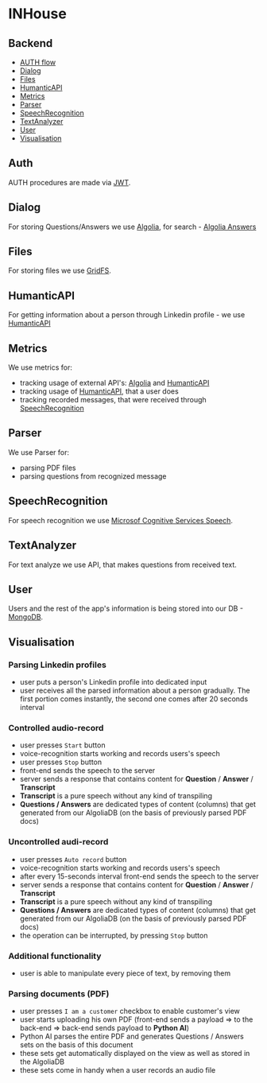 # INHouse

## Backend
- [AUTH flow](#Auth)
- [Dialog](#Dialog)
- [Files](#Files)
- [HumanticAPI](#HumanticAPI)
- [Metrics](#Metrics)
- [Parser](#Parser)
- [SpeechRecognition](#SpeechRecognition)
- [TextAnalyzer](#TextAnalyzer)
- [User](#User)
- [Visualisation](#Visualisation)

## Auth
AUTH procedures are made via [JWT](https://jwt.io/).

## Dialog
For storing Questions/Answers we use [Algolia](https://www.algolia.com/), for search - [Algolia Answers](https://www.algolia.com/doc/guides/algolia-ai/answers/)

## Files
For storing files we use [GridFS](https://docs.mongodb.com/manual/core/gridfs/).

## HumanticAPI
For getting information about a person through Linkedin profile - we use [HumanticAPI](https://humantic.ai/)

## Metrics
We use metrics for:
- tracking usage of external API's: [Algolia](#Dialog) and [HumanticAPI](#HumanticAPI)
- tracking usage of [HumanticAPI](#HumanticAPI), that a user does
- tracking recorded messages, that were received through [SpeechRecognition](#SpeechRecognition) 

## Parser
We use Parser for:
- parsing PDF files
- parsing questions from recognized message 

## SpeechRecognition
For speech recognition we use [Microsof Cognitive Services Speech](https://azure.microsoft.com/ru-ru/services/cognitive-services/speech-services/).

## TextAnalyzer
For text analyze we use API, that makes questions from received text.

## User
Users and the rest of the app's information is being stored into our DB - [MongoDB](https://www.mongodb.com/).

## Visualisation
### Parsing Linkedin profiles
- user puts a person's Linkedin profile into dedicated input
- user receives all the parsed information about a person gradually. The first portion comes instantly, the second one comes after 20 seconds interval

### Controlled audio-record
- user presses `Start` button
- voice-recognition starts working and records users's speech
- user presses `Stop` button
- front-end sends the speech to the server
- server sends a response that contains content for **Question** / **Answer** / **Transcript**
- **Transcript** is a pure speech without any kind of transpiling
- **Questions / Answers** are dedicated types of content (columns) that get generated from our AlgoliaDB (on the basis of previously parsed PDF docs)

### Uncontrolled audi-record
- user presses `Auto record` button
- voice-recognition starts working and records users's speech
- after every 15-seconds interval front-end sends the speech to the server
- server sends a response that contains content for **Question** / **Answer** / **Transcript**
- **Transcript** is a pure speech without any kind of transpiling
- **Questions / Answers** are dedicated types of content (columns) that get generated from our AlgoliaDB (on the basis of previously parsed PDF docs)
- the operation can be interrupted, by pressing `Stop` button

### Additional functionality
- user is able to manipulate every piece of text, by removing them

### Parsing documents (PDF)
- user presses `I am a customer` checkbox to enable customer's view
- user starts uploading his own PDF (front-end sends a payload => to the back-end => back-end sends payload to **Python AI**)
- Python AI parses the entire PDF and generates Questions / Answers sets on the basis of this document
- these sets get automatically displayed on the view as well as stored in the AlgoliaDB
- these sets come in handy when a user records an audio file
